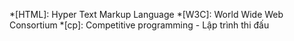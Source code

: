 *[HTML]: Hyper Text Markup Language
*[W3C]: World Wide Web Consortium
*[cp]: Competitive programming - Lập trình thi đấu